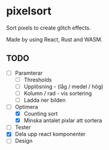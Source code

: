 # pixelsort
Sort pixels to create glitch effects.

Made by using React, Rust and WASM.

## TODO
- [ ] Paramterar
  - [ ] Thresholds
  - [ ] Upplösning - (låg / medel / hög)
  - [ ] Kolumn / rad - vis sortering
  - [ ] Ladda ner bilden
- [ ] Optimera
  - [x] Counting sort
  - [x] Minska antalet pixlar att sortera
- [ ] Tester
- [x] Dela upp react komponenter
- [ ] Design
